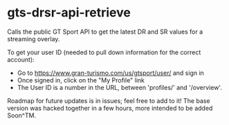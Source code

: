 # gts-drsr-api-retrieve
Calls the public GT Sport API to get the latest DR and SR values for a streaming overlay.

To get your user ID (needed to pull down information for the correct account):
* Go to https://www.gran-turismo.com/us/gtsport/user/ and sign in
* Once signed in, click on the "My Profile" link
* The User ID is a number in the URL, between 'profiles/' and '/overview'.

Roadmap for future updates is in issues; feel free to add to it! The base version was hacked together in a few hours, more intended to be added Soon^TM.
